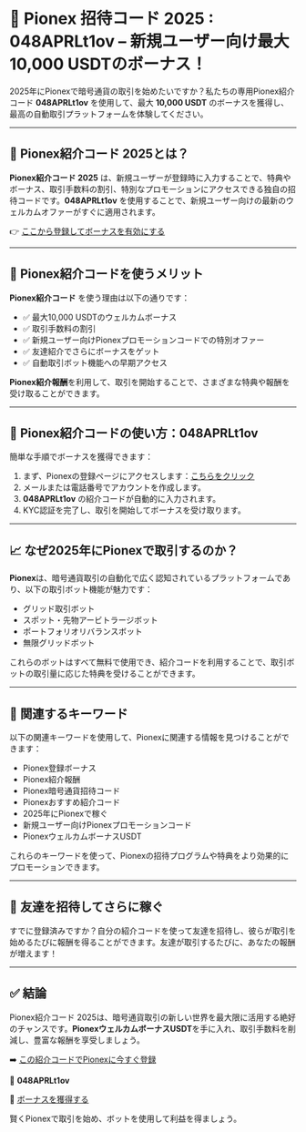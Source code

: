 <h1>🚀 Pionex 招待コード 2025 : 048APRLt1ov – 新規ユーザー向け最大10,000 USDTのボーナス！</h1>
    <p>2025年にPionexで暗号通貨の取引を始めたいですか？私たちの専用Pionex紹介コード <strong>048APRLt1ov</strong> を使用して、最大 <strong>10,000 USDT</strong> のボーナスを獲得し、最高の自動取引プラットフォームを体験してください。</p>
    <hr>
    <h2>🎯 Pionex紹介コード 2025とは？</h2>
    <p><strong>Pionex紹介コード 2025</strong> は、新規ユーザーが登録時に入力することで、特典やボーナス、取引手数料の割引、特別なプロモーションにアクセスできる独自の招待コードです。<strong>048APRLt1ov</strong> を使用することで、新規ユーザー向けの最新のウェルカムオファーがすぐに適用されます。</p>
    <p>👉 <a href="https://www.pionex.com/signUp?r=048APRLt1ov" target="_blank">ここから登録してボーナスを有効にする</a></p>
    <hr>
    <h2>💸 Pionex紹介コードを使うメリット</h2>
    <p><strong>Pionex紹介コード</strong> を使う理由は以下の通りです：</p>
    <ul>
        <li>✅ 最大10,000 USDTのウェルカムボーナス</li>
        <li>✅ 取引手数料の割引</li>
        <li>✅ 新規ユーザー向けPionexプロモーションコードでの特別オファー</li>
        <li>✅ 友達紹介でさらにボーナスをゲット</li>
        <li>✅ 自動取引ボット機能への早期アクセス</li>
    </ul>
    <p><strong>Pionex紹介報酬</strong>を利用して、取引を開始することで、さまざまな特典や報酬を受け取ることができます。</p>
    <hr>
    <h2>📌 Pionex紹介コードの使い方：048APRLt1ov</h2>
    <p>簡単な手順でボーナスを獲得できます：</p>
    <ol>
        <li>まず、Pionexの登録ページにアクセスします：<a href="https://www.pionex.com/signUp?r=048APRLt1ov" target="_blank">こちらをクリック</a></li>
        <li>メールまたは電話番号でアカウントを作成します。</li>
        <li><strong>048APRLt1ov</strong> の紹介コードが自動的に入力されます。</li>
        <li>KYC認証を完了し、取引を開始してボーナスを受け取ります。</li>
    </ol>
    <hr>
    <h2>📈 なぜ2025年にPionexで取引するのか？</h2>
    <p><strong>Pionex</strong>は、暗号通貨取引の自動化で広く認知されているプラットフォームであり、以下の取引ボット機能が魅力です：</p>
    <ul>
        <li>グリッド取引ボット</li>
        <li>スポット・先物アービトラージボット</li>
        <li>ポートフォリオリバランスボット</li>
        <li>無限グリッドボット</li>
    </ul>
    <p>これらのボットはすべて無料で使用でき、紹介コードを利用することで、取引ボットの取引量に応じた特典を受けることができます。</p>
    <hr>
    <h2>🔗 関連するキーワード</h2>
    <p>以下の関連キーワードを使用して、Pionexに関連する情報を見つけることができます：</p>
    <ul>
        <li>Pionex登録ボーナス</li>
        <li>Pionex紹介報酬</li>
        <li>Pionex暗号通貨招待コード</li>
        <li>Pionexおすすめ紹介コード</li>
        <li>2025年にPionexで稼ぐ</li>
        <li>新規ユーザー向けPionexプロモーションコード</li>
        <li>PionexウェルカムボーナスUSDT</li>
    </ul>
    <p>これらのキーワードを使って、Pionexの招待プログラムや特典をより効果的にプロモーションできます。</p>
    <hr>
    <h2>🤝 友達を招待してさらに稼ぐ</h2>
    <p>すでに登録済みですか？自分の紹介コードを使って友達を招待し、彼らが取引を始めるたびに報酬を得ることができます。友達が取引するたびに、あなたの報酬が増えます！</p>
    <hr>
    <h2>✅ 結論</h2>
    <p>Pionex紹介コード 2025は、暗号通貨取引の新しい世界を最大限に活用する絶好のチャンスです。<strong>PionexウェルカムボーナスUSDT</strong>を手に入れ、取引手数料を削減し、豊富な報酬を享受しましょう。</p>
    <p>➡️ <a href="https://www.pionex.com/signUp?r=048APRLt1ov" target="_blank">この紹介コードでPionexに今すぐ登録</a></p>
    <p>🎁 <strong>048APRLt1ov</strong></p>
    <p>🔗 <a href="https://www.pionex.com/signUp?r=048APRLt1ov" target="_blank">ボーナスを獲得する</a></p>
    <p>賢くPionexで取引を始め、ボットを使用して利益を得ましょう。</p>
</body>
</html>
